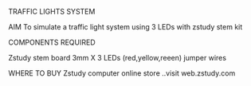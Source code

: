 TRAFFIC LIGHTS SYSTEM 

AIM 
To simulate a traffic light system using 3  LEDs with zstudy stem kit 

COMPONENTS REQUIRED 

Zstudy stem board
3mm X 3 LEDs (red,yellow,reeen)
jumper wires 

WHERE TO BUY 
Zstudy computer online store ..visit web.zstudy.com

 
     
